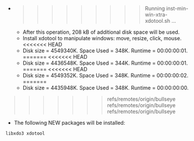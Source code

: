 * >>>>>>>>> Running inst-min-win-xtra-xdotool.sh ...
  * After this operation, 208 kB of additional disk space will be used.
  * Install xdotool to manipulate windows: move, resize, click, mouse.
<<<<<<< HEAD
  * Disk size = 4549340K. Space Used = 348K. Runtime = 00:00:00:01.
=======
<<<<<<< HEAD
  * Disk size = 4436548K. Space Used = 344K. Runtime = 00:00:00:01.
=======
<<<<<<< HEAD
  * Disk size = 4549352K. Space Used = 348K. Runtime = 00:00:00:02.
=======
  * Disk size = 4435948K. Space Used = 348K. Runtime = 00:00:00:00.
>>>>>>> refs/remotes/origin/bullseye
>>>>>>> refs/remotes/origin/bullseye
>>>>>>> refs/remotes/origin/bullseye
  * The following NEW packages will be installed:
  ```bash
libxdo3 xdotool
  ```
